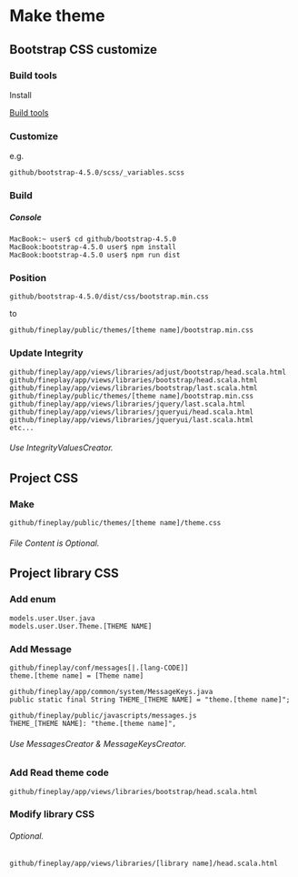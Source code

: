 Make theme
=======

Bootstrap CSS customize
----------

### Build tools ###

Install

[Build tools](https://getbootstrap.com/docs/4.4/getting-started/build-tools/)

### Customize ###

e.g.

	github/bootstrap-4.5.0/scss/_variables.scss

### Build ###

##### Console #####

	MacBook:~ user$ cd github/bootstrap-4.5.0
	MacBook:bootstrap-4.5.0 user$ npm install
	MacBook:bootstrap-4.5.0 user$ npm run dist

### Position ###

	github/bootstrap-4.5.0/dist/css/bootstrap.min.css

to

	github/fineplay/public/themes/[theme name]/bootstrap.min.css

### Update Integrity ###

	github/fineplay/app/views/libraries/adjust/bootstrap/head.scala.html
	github/fineplay/app/views/libraries/bootstrap/head.scala.html
	github/fineplay/app/views/libraries/bootstrap/last.scala.html
	github/fineplay/public/themes/[theme name]/bootstrap.min.css
	github/fineplay/app/views/libraries/jquery/last.scala.html
	github/fineplay/app/views/libraries/jqueryui/head.scala.html
	github/fineplay/app/views/libraries/jqueryui/last.scala.html
	etc...

###### Use IntegrityValuesCreator.

Project CSS
----------

### Make ###

	github/fineplay/public/themes/[theme name]/theme.css

###### File Content is Optional.

Project library CSS
----------

### Add enum ###

	models.user.User.java
	models.user.User.Theme.[THEME NAME]

### Add Message ###

	github/fineplay/conf/messages[|.[lang-CODE]]
	theme.[theme name] = [Theme name]

	github/fineplay/app/common/system/MessageKeys.java
	public static final String THEME_[THEME NAME] = "theme.[theme name]";

	github/fineplay/public/javascripts/messages.js
	THEME_[THEME NAME]: "theme.[theme name]",

###### Use MessagesCreator & MessageKeysCreator.

### Add Read theme code ###

	github/fineplay/app/views/libraries/bootstrap/head.scala.html

### Modify library CSS ###
###### Optional.

	github/fineplay/app/views/libraries/[library name]/head.scala.html
